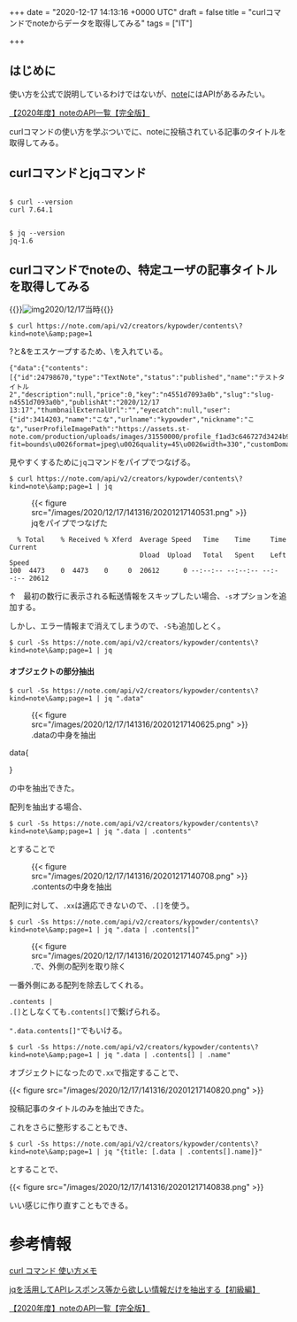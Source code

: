 
+++
date = "2020-12-17 14:13:16 +0000 UTC"
draft = false
title = "curlコマンドでnoteからデータを取得してみる"
tags = ["IT"]

+++
## はじめに

使い方を公式で説明しているわけではないが、[note](https://note.com/)にはAPIがあるみたい。

[【2020年度】noteのAPI一覧【完全版】](https://note.com/hagure_melon/n/n964ff6f7ad0e)

curlコマンドの使い方を学ぶついでに、noteに投稿されている記事のタイトルを取得してみる。

<!--more-->

## curlコマンドとjqコマンド

```

$ curl --version
curl 7.64.1

```

```

$ jq --version
jq-1.6

```

## curlコマンドでnoteの、特定ユーザの記事タイトルを取得してみる

{{<rawhtml>}}<img src="/img/2020-12/17-01.png" alt="img"><samll>2020/12/17当時</small>{{</rawhtml>}}

```
$ curl https://note.com/api/v2/creators/kypowder/contents\?kind=note\&amp;page=1
```


?と&amp;をエスケープするため、\を入れている。

```
{"data":{"contents":[{"id":24798670,"type":"TextNote","status":"published","name":"テストタイトル2","description":null,"price":0,"key":"n4551d7093a0b","slug":"slug-n4551d7093a0b","publishAt":"2020/12/17 13:17","thumbnailExternalUrl":"","eyecatch":null,"user":{"id":3414203,"name":"こな","urlname":"kypowder","nickname":"こな","userProfileImagePath":"https://assets.st-note.com/production/uploads/images/31550000/profile_f1ad3c646727d3424b996812d90901f0.jpg?fit=bounds\u0026format=jpeg\u0026quality=45\u0026width=330","customDomain":null,"disableSupport":false,"likeAppealText":null,"likeAppealImage":null,"purchaseAppealTextNote":null,"twitterNickname":"YoKaU2"},"canRead":true,"isAuthor":false,......
```


見やすくするために<code>jq</code>コマンドをパイプでつなげる。

```
$ curl https://note.com/api/v2/creators/kypowder/contents\?kind=note\&amp;page=1 | jq
```


<figure class="figure-image figure-image-fotolife" title="jqをパイプでつなげた">{{< figure src="/images/2020/12/17/141316/20201217140531.png"  >}}<figcaption>jqをパイプでつなげた</figcaption></figure>

```
  % Total    % Received % Xferd  Average Speed   Time    Time     Time  Current
                                 Dload  Upload   Total   Spent    Left  Speed
100  4473    0  4473    0     0  20612      0 --:--:-- --:--:-- --:--:-- 20612
```


↑　最初の数行に表示される転送情報をスキップしたい場合、<code>-s</code>オプションを追加する。

しかし、エラー情報まで消えてしまうので、<code>-S</code>も追加しとく。

```
$ curl -Ss https://note.com/api/v2/creators/kypowder/contents\?kind=note\&amp;page=1 | jq
```


#### オブジェクトの部分抽出

```
$ curl -Ss https://note.com/api/v2/creators/kypowder/contents\?kind=note\&amp;page=1 | jq ".data"
```


<figure class="figure-image figure-image-fotolife" title=".dataの中身を抽出">{{< figure src="/images/2020/12/17/141316/20201217140625.png"  >}}<figcaption>.dataの中身を抽出</figcaption></figure>

data{

}

の中を抽出できた。

配列を抽出する場合、

```
$ curl -Ss https://note.com/api/v2/creators/kypowder/contents\?kind=note\&amp;page=1 | jq ".data | .contents"
```


とすることで

<figure class="figure-image figure-image-fotolife" title=".contentsの中身を抽出">{{< figure src="/images/2020/12/17/141316/20201217140708.png"  >}}<figcaption>.contentsの中身を抽出</figcaption></figure>

配列に対して、<code>.xx</code>は適応できないので、<code>.[]</code>を使う。

```
$ curl -Ss https://note.com/api/v2/creators/kypowder/contents\?kind=note\&amp;page=1 | jq ".data | .contents[]"
```


<figure class="figure-image figure-image-fotolife" title=".&lt;span data-unlink>で、外側の配列を取り除く">{{< figure src="/images/2020/12/17/141316/20201217140745.png"  >}}<figcaption>.で、外側の配列を取り除く</figcaption></figure>

一番外側にある配列を除去してくれる。

<code>.contents | .[]</code>としなくても<code>.contents[]</code>で繋げられる。

<code>".data.contents[]"</code>でもいける。

```
$ curl -Ss https://note.com/api/v2/creators/kypowder/contents\?kind=note\&amp;page=1 | jq ".data | .contents[] | .name"
```


オブジェクトになったので<code>.xx</code>で指定することで、

{{< figure src="/images/2020/12/17/141316/20201217140820.png"  >}}

投稿記事のタイトルのみを抽出できた。

これをさらに整形することもでき、

```
$ curl -Ss https://note.com/api/v2/creators/kypowder/contents\?kind=note\&amp;page=1 | jq "{title: [.data | .contents[].name]}"
```


とすることで、

{{< figure src="/images/2020/12/17/141316/20201217140838.png"  >}}

いい感じに作り直すこともできる。

# 参考情報

<a href="https://qiita.com/yasuhiroki/items/a569d3371a66e365316f">curl コマンド 使い方メモ</a>

<a href="https://dev.classmethod.jp/articles/road-to-jq-master-novice/">jqを活用してAPIレスポンス等から欲しい情報だけを抽出する【初級編】</a>

<a href="https://note.com/hagure_melon/n/n964ff6f7ad0e">【2020年度】noteのAPI一覧【完全版】</a>



